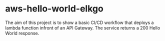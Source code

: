 # aws-hello-world-elkgo

The aim of this project is to show a basic CI/CD workflow that deploys a lambda function infront of an API Gateway. The service returns a 200 Hello World response.

